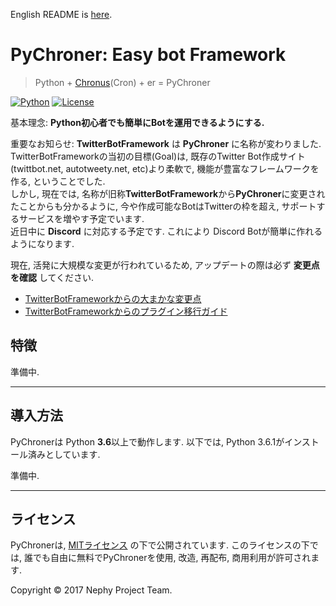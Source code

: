 English README is [here](https://github.com/NephyProject/PyChroner/blob/master/README_EN.md).

# PyChroner: Easy bot Framework
> Python + [Chronus](https://ja.wikipedia.org/wiki/%E3%82%AF%E3%83%AD%E3%83%8E%E3%82%B9_(%E6%99%82%E9%96%93%E3%81%AE%E7%A5%9E))(Cron) + er = PyChroner

[![Python](https://img.shields.io/badge/Python-3.6-blue.svg?style=flat-square)]()
[![License](https://img.shields.io/badge/License-MIT%20License-blue.svg?style=flat-square)]()

基本理念: **Python初心者でも簡単にBotを運用できるようにする.**

重要なお知らせ: **TwitterBotFramework** は **PyChroner** に名称が変わりました.  
TwitterBotFrameworkの当初の目標(Goal)は, 既存のTwitter Bot作成サイト(twittbot.net, autotweety.net, etc)より柔軟で, 機能が豊富なフレームワークを作る, ということでした.  
しかし, 現在では, 名称が旧称**TwitterBotFramework**から**PyChroner**に変更されたことからも分かるように, 今や作成可能なBotはTwitterの枠を超え, サポートするサービスを増やす予定でいます.  
近日中に **Discord** に対応する予定です. これにより Discord Botが簡単に作れるようになります.

現在, 活発に大規模な変更が行われているため, アップデートの際は必ず **変更点を確認** してください.  
- [TwitterBotFrameworkからの大まかな変更点](https://github.com/NephyProject/PyChroner/wiki/whatsnew_v3)
- [TwitterBotFrameworkからのプラグイン移行ガイド](https://github.com/NephyProject/PyChroner/wiki/plugin_migration_to_v3)

## 特徴
準備中.

---

## 導入方法
PyChronerは Python **3.6**以上で動作します. 以下では, Python 3.6.1がインストール済みとしています.

準備中.

---

## ライセンス
PyChronerは, [MITライセンス](https://github.com/NephyProject/PyChroner/wiki/LICENSE) の下で公開されています.
このライセンスの下では, 誰でも自由に無料でPyChronerを使用, 改造, 再配布, 商用利用が許可されます.

Copyright © 2017 Nephy Project Team.  
